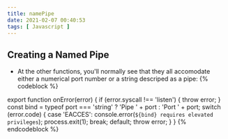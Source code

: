 ```yaml
---
title: namePipe
date: 2021-02-07 00:40:53
tags: [ Javascript ] 
---
```

## Creating a Named Pipe

- At the other functions, you'll normally see that they all accomodate either a numerical port number or a string descriped as a pipe:
{% codeblock %}

export function onError(error) {
  if (error.syscall !== 'listen') {
    throw error;
  }
  const bind = typeof port === 'string'
    ? 'Pipe ' + port
    : 'Port ' + port;
  switch (error.code) {
    case 'EACCES':
      console.error(`${bind} requires elevated privileges`);
      process.exit(1);
      break;
    default;
      throw error;
  }
}
{% endcodeblock %}
